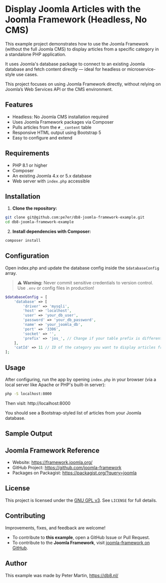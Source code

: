 # Display Joomla Articles with the Joomla Framework (Headless, No CMS)

This example project demonstrates how to use the Joomla Framework 
(without the full Joomla CMS) to display articles 
from a specific category in a standalone PHP application.

It uses Joomla's database package to connect to an existing Joomla database and fetch content 
directly — ideal for headless or microservice-style use cases.

This project focuses on using Joomla Framework directly, 
without relying on Joomla’s Web Services API or the CMS environment.

## Features
- Headless: No Joomla CMS installation required
- Uses Joomla Framework packages via Composer
- Pulls articles from the `#__content` table
- Responsive HTML output using Bootstrap 5
- Easy to configure and extend


## Requirements
- PHP 8.1 or higher
- Composer
- An existing Joomla 4.x or 5.x database
- Web server with `index.php` accessible

## Installation
1. **Clone the repository:**
```bash
git clone git@github.com:pe7er/db8-joomla-framework-example.git
cd db8-joomla-framework-example
```

2. **Install dependencies with Composer:**
```bash
composer install
```

## Configuration
Open index.php and update the database config inside the `$databaseConfig` array.
> ⚠️ **Warning:** Never commit sensitive credentials to version control. Use `.env` or config files in production!

```php
$databaseConfig = [
    'database' => [
        'driver' => 'mysqli',
        'host' => 'localhost',
        'user' => 'your_db_user',
        'password' => 'your_db_password',
        'name' => 'your_joomla_db',
        'port' => '3306',
        'socket' => '',
        'prefix' => 'jos_', // Change if your table prefix is different
    ],
    'catId' => 11 // ID of the category you want to display articles from
];
```

## Usage
After configuring, run the app by opening `index.php` in your browser 
(via a local server like Apache or PHP's built-in server):

```bash
php -S localhost:8000
```
Then visit: http://localhost:8000

You should see a Bootstrap-styled list of articles from your Joomla database.

## Sample Output


## Joomla Framework Reference
- Website: https://framework.joomla.org/
- GitHub Project: https://github.com/joomla-framework
- Packages on Packagist: https://packagist.org/?query=joomla

## License
This project is licensed under the [GNU GPL v3](https://www.gnu.org/licenses/gpl-3.0.html).
See `LICENSE` for full details.

## Contributing
Improvements, fixes, and feedback are welcome!
- To contribute to **this example**, open a GitHub Issue or Pull Request.
- To contribute to the **Joomla Framework**, visit [joomla-framework on GitHub](https://github.com/joomla-framework).

## Author
This example was made by Peter Martin, https://db8.nl/
